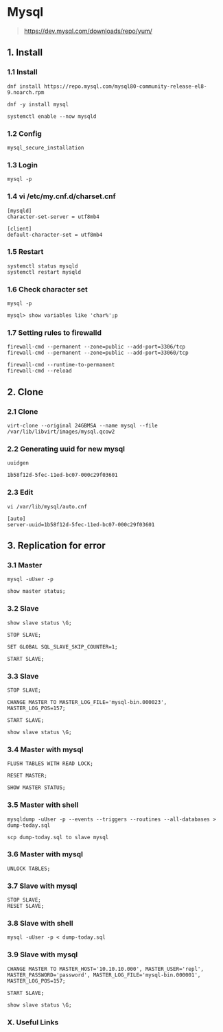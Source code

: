 # Mysql
> https://dev.mysql.com/downloads/repo/yum/

## 1. Install

### 1.1 Install

    dnf install https://repo.mysql.com/mysql80-community-release-el8-9.noarch.rpm

    dnf -y install mysql

    systemctl enable --now mysqld
 
### 1.2 Config

    mysql_secure_installation

### 1.3 Login

    mysql -p
    

### 1.4 vi /etc/my.cnf.d/charset.cnf

    [mysqld]
    character-set-server = utf8mb4
    
    [client]
    default-character-set = utf8mb4

### 1.5 Restart

    systemctl status mysqld
    systemctl restart mysqld

### 1.6 Check character set

    mysql -p
    
    mysql> show variables like 'char%';p

### 1.7 Setting rules to firewalld

    firewall-cmd --permanent --zone=public --add-port=3306/tcp
    firewall-cmd --permanent --zone=public --add-port=33060/tcp
    
    firewall-cmd --runtime-to-permanent
    firewall-cmd --reload

## 2. Clone

### 2.1 Clone

    virt-clone --original 24GBMSA --name mysql --file /var/lib/libvirt/images/mysql.qcow2

### 2.2 Generating uuid for new mysql

    uuidgen
    
    1b58f12d-5fec-11ed-bc07-000c29f03601

### 2.3 Edit

    vi /var/lib/mysql/auto.cnf
    
    [auto]
    server-uuid=1b58f12d-5fec-11ed-bc07-000c29f03601

## 3. Replication for error

### 3.1 Master

    mysql -uUser -p
    
    show master status;

### 3.2 Slave

    show slave status \G;
    
    STOP SLAVE;

    SET GLOBAL SQL_SLAVE_SKIP_COUNTER=1;

    START SLAVE;

### 3.3 Slave
    
    STOP SLAVE;

    CHANGE MASTER TO MASTER_LOG_FILE='mysql-bin.000023', MASTER_LOG_POS=157;

    START SLAVE;

    show slave status \G;    

### 3.4 Master with mysql

    FLUSH TABLES WITH READ LOCK;

    RESET MASTER;

    SHOW MASTER STATUS;

### 3.5 Master with shell

    mysqldump -uUser -p --events --triggers --routines --all-databases > dump-today.sql

    scp dump-today.sql to slave mysql

### 3.6 Master with mysql

    UNLOCK TABLES;

### 3.7 Slave with mysql
   
    STOP SLAVE;
    RESET SLAVE;
    
### 3.8 Slave with shell
   
    mysql -uUser -p < dump-today.sql

### 3.9 Slave with mysql
   
    CHANGE MASTER TO MASTER_HOST='10.10.10.000', MASTER_USER='repl', MASTER_PASSWORD='password', MASTER_LOG_FILE='mysql-bin.000001', MASTER_LOG_POS=157;

    START SLAVE;

    show slave status \G;

### X. Useful Links

